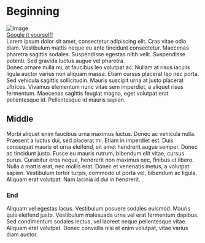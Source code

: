 # Beginning

![Image](https://www.shutterstock.com/shutterstock/photos/2171814857/display_1500/stock-photo-aerial-view-of-windsor-castle-ready-for-the-coronation-concert-in-a-royal-residence-at-2171814857.jpg)  
[Google it yourself!](https://www.google.com "Google's Homepage")  
Lorem ipsum dolor sit amet, consectetur adipiscing elit. Cras vitae odio diam. Vestibulum mattis neque eu ante tincidunt consectetur. Maecenas pharetra sagittis sodales. Suspendisse egestas nibh velit. Suspendisse potenti. Sed gravida luctus augue vel pharetra.  
Donec ornare nulla mi, at faucibus leo volutpat ac. Nullam at risus iaculis ligula auctor varius non aliquam massa. Etiam cursus placerat leo nec porta. Sed vehicula sagittis sollicitudin. Mauris suscipit urna at justo placerat ultrices. Vivamus elementum nunc vitae sem imperdiet, a aliquet risus fermentum. Maecenas sagittis feugiat magna, eget volutpat erat pellentesque id. Pellentesque id mauris sapien. 

## Middle

Morbi aliquet enim faucibus urna maximus luctus. Donec ac vehicula nulla. Praesent a luctus dui, sed placerat mi. Etiam in imperdiet est. Duis consequat mauris et urna eleifend, sit amet hendrerit augue semper. Donec ac tincidunt justo. Fusce eu mauris rutrum, bibendum elit vitae, cursus purus. Curabitur eros neque, hendrerit non maximus nec, finibus ut libero. Nulla a mattis erat, nec mollis erat. Donec et venenatis metus, a volutpat sapien. Vestibulum tortor turpis, commodo ut porta vel, bibendum ac ligula. Aliquam erat volutpat. Nam lacinia id dui in hendrerit. 

### End

Aliquam vel egestas lacus. Vestibulum posuere sodales euismod. Mauris quis eleifend justo. Vestibulum malesuada urna vel erat fermentum dapibus. Sed condimentum sodales lectus, vel laoreet neque pellentesque vitae. Aliquam erat volutpat. Donec convallis nisi et enim volutpat, vitae varius diam auctor.

